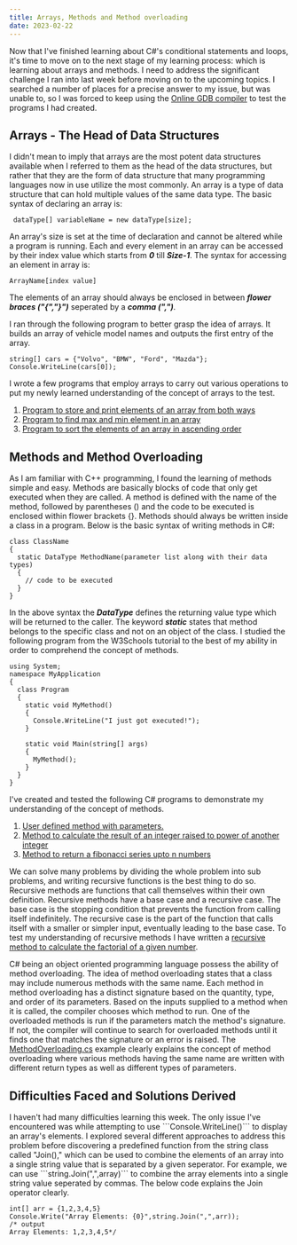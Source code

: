 ```yaml
---
title: Arrays, Methods and Method overloading
date: 2023-02-22
---
```


Now that I've finished learning about C#'s conditional statements and loops, it's time to move on to the next stage of my learning process: which is learning about arrays and methods. I need to address the significant challenge I ran into last week before moving on to the upcoming topics. I searched a number of places for a precise answer to my issue, but was unable to, so I was forced to keep using the <a href="https://www.onlinegdb.com">Online GDB compiler</a> to test the programs I had created.

<h2>Arrays - The Head of Data Structures</h2>
I didn't mean to imply that arrays are the most potent data structures available when I referred to them as the head of the data structures, but rather that they are the form of data structure that many programming languages now in use utilize the most commonly. An array is a type of data structure that can hold multiple values of the same data type. The basic syntax of declaring an array is:

``` dataType[] variableName = new dataType[size];```

An array's size is set at the time of declaration and cannot be altered while a program is running. Each and every element in an array can be accessed by their index value which starts from ***0*** till ***Size-1***. The syntax for accessing an element in array is: 

``` ArrayName[index value] ```

The elements of an array should always be enclosed in between ***flower braces ("{","}")*** seperated by a ***comma (",")***. 

I ran through the following program to better grasp the idea of arrays. It builds an array of vehicle model names and outputs the first entry of the array.

```
string[] cars = {"Volvo", "BMW", "Ford", "Mazda"};
Console.WriteLine(cars[0]);
```

I wrote a few programs that employ arrays to carry out various operations to put my newly learned understanding of the concept of arrays to the test.

1. <a href="https://github.com/sreenivas98/Learning_Journey/blob/main/CodePractice/Arrays/W3rArrayQ1.cs">Program to store and print elements of an array from both ways</a>
2. <a href="https://github.com/sreenivas98/Learning_Journey/blob/main/CodePractice/Arrays/MaxMinArray.cs">Program to find max and min element in an array</a>
3. <a href="https://github.com/sreenivas98/Learning_Journey/blob/main/CodePractice/Arrays/ArraySort.cs">Program to sort the elements of an array in ascending order</a>


<h2>Methods and Method Overloading</h2>

As I am familiar with C++ programming, I found the learning of methods simple and easy. Methods are basically blocks of code that only get executed when they are called. A method is defined with the name of the method, followed by parentheses () and the code to be executed is enclosed within flower brackets {}. Methods should always be written inside a class in a program. Below is the basic syntax of writing methods in C#: 

```
class ClassName
{
  static DataType MethodName(parameter list along with their data types) 
  {
    // code to be executed
  }
}
```

In the above syntax the ***DataType*** defines the returning value type which will be returned to the caller. The keyword ***static*** states that method belongs to the specific class and not on an object of the class. I studied the following program from the W3Schools tutorial to the best of my ability in order to comprehend the concept of methods.

```
using System;
namespace MyApplication
{
  class Program
  {
    static void MyMethod()
    {
      Console.WriteLine("I just got executed!");
    }

    static void Main(string[] args)
    {
      MyMethod();
    }
  }
}
```

I've created and tested the following C# programs to demonstrate my understanding of the concept of methods.

1. <a href="https://github.com/sreenivas98/Learning_Journey/blob/main/CodePractice/Methods/MethodsExample.cs">User defined method with parameters.</a>
2. <a href="https://github.com/sreenivas98/Learning_Journey/blob/main/CodePractice/Methods/PowerMethod.cs">Method to calculate the result of an integer raised to power of another integer</a>
3. <a href="https://github.com/sreenivas98/Learning_Journey/blob/main/CodePractice/Methods/FibonacciSeries.cs">Method to return a fibonacci series upto n numbers</a>

We can solve many problems by dividing the whole problem into sub problems, and writing recursive functions is the best thing to do so. Recursive methods are functions that call themselves within their own definition. Recursive methods have a base case and a recursive case. The base case is the stopping condition that prevents the function from calling itself indefinitely. The recursive case is the part of the function that calls itself with a smaller or simpler input, eventually leading to the base case. To test my understanding of recursive methods I have written a <a href="https://github.com/sreenivas98/Learning_Journey/blob/main/CodePractice/Methods/RecursiveFactorial.cs">recursive method to calculate the factorial of a given number</a>.

C# being an object oriented programming language possess the ability of method overloading. The idea of method overloading states that a class may include numerous methods with the same name. Each method in method overloading has a distinct signature based on the quantity, type, and order of its parameters. Based on the inputs supplied to a method when it is called, the compiler chooses which method to run. One of the overloaded methods is run if the parameters match the method's signature. If not, the compiler will continue to search for overloaded methods until it finds one that matches the signature or an error is raised. The <a href="https://github.com/sreenivas98/Learning_Journey/blob/main/CodePractice/Methods/MethodOverloading.cs">MethodOverloading.cs</a> example clearly explains the concept of method overloading where various methods having the same name are written with different return types as well as different types of parameters.

<h2>Difficulties Faced and Solutions Derived</h2>
I haven't had many difficulties learning this week. The only issue I've encountered was while attempting to use ```Console.WriteLine()``` to display an array's elements. I explored several different approaches to address this problem before discovering a predefined function from the string class called "Join()," which can be used to combine the elements of an array into a single string value that is separated by a given seperator. For example, we can use ```string.Join(",",array)``` to combine the array elements into a single string value seperated by commas. The below code explains the Join operator clearly.

```
int[] arr = {1,2,3,4,5}
Console.Write("Array Elements: {0}",string.Join(",",arr));
/* output
Array Elements: 1,2,3,4,5*/
```
